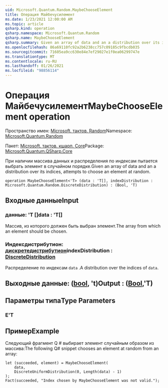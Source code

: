 ```yaml
---
uid: Microsoft.Quantum.Random.MaybeChooseElement
title: Операция Майбечусилемент
ms.date: 1/23/2021 12:00:00 AM
ms.topic: article
qsharp.kind: operation
qsharp.namespace: Microsoft.Quantum.Random
qsharp.name: MaybeChooseElement
qsharp.summary: Given an array of data and an a distribution over its indices, attempts to choose an element at random.
ms.openlocfilehash: 86a69110fc92a2b6238cc757c09185c9fbcdb035
ms.sourcegitcommit: 71605ea9cc630e84e7ef29027e1f0ea06299747e
ms.translationtype: MT
ms.contentlocale: ru-RU
ms.lasthandoff: 01/26/2021
ms.locfileid: "98856114"
---
```

# <a name="maybechooseelement-operation"></a><span data-ttu-id="d4562-102">Операция Майбечусилемент</span><span class="sxs-lookup"><span data-stu-id="d4562-102">MaybeChooseElement operation</span></span>

<span data-ttu-id="d4562-103">Пространство имен: [Microsoft. тактов. Random](xref:Microsoft.Quantum.Random)</span><span class="sxs-lookup"><span data-stu-id="d4562-103">Namespace: [Microsoft.Quantum.Random](xref:Microsoft.Quantum.Random)</span></span>

<span data-ttu-id="d4562-104">Пакет: [Microsoft. тактов. кшарп. Core](https://nuget.org/packages/Microsoft.Quantum.QSharp.Core)</span><span class="sxs-lookup"><span data-stu-id="d4562-104">Package: [Microsoft.Quantum.QSharp.Core](https://nuget.org/packages/Microsoft.Quantum.QSharp.Core)</span></span>


<span data-ttu-id="d4562-105">При наличии массива данных и распределения по индексам пытается выбрать элемент в случайном порядке.</span><span class="sxs-lookup"><span data-stu-id="d4562-105">Given an array of data and an a distribution over its indices, attempts to choose an element at random.</span></span>

```qsharp
operation MaybeChooseElement<'T> (data : 'T[], indexDistribution : Microsoft.Quantum.Random.DiscreteDistribution) : (Bool, 'T)
```


## <a name="input"></a><span data-ttu-id="d4562-106">Входные данные</span><span class="sxs-lookup"><span data-stu-id="d4562-106">Input</span></span>

### <a name="data--t"></a><span data-ttu-id="d4562-107">данные: 'T []</span><span class="sxs-lookup"><span data-stu-id="d4562-107">data : 'T[]</span></span>

<span data-ttu-id="d4562-108">Массив, из которого должен быть выбран элемент.</span><span class="sxs-lookup"><span data-stu-id="d4562-108">The array from which an element should be chosen.</span></span>


### <a name="indexdistribution--discretedistribution"></a><span data-ttu-id="d4562-109">Индексдистрибутион: [дискретедистрибутион](xref:Microsoft.Quantum.Random.DiscreteDistribution)</span><span class="sxs-lookup"><span data-stu-id="d4562-109">indexDistribution : [DiscreteDistribution](xref:Microsoft.Quantum.Random.DiscreteDistribution)</span></span>

<span data-ttu-id="d4562-110">Распределение по индексам `data` .</span><span class="sxs-lookup"><span data-stu-id="d4562-110">A distribution over the indices of `data`.</span></span>



## <a name="output--boolt"></a><span data-ttu-id="d4562-111">Выходные данные: ([bool](xref:microsoft.quantum.lang-ref.bool), 't)</span><span class="sxs-lookup"><span data-stu-id="d4562-111">Output : ([Bool](xref:microsoft.quantum.lang-ref.bool),'T)</span></span>



## <a name="type-parameters"></a><span data-ttu-id="d4562-112">Параметры типа</span><span class="sxs-lookup"><span data-stu-id="d4562-112">Type Parameters</span></span>

### <a name="t"></a><span data-ttu-id="d4562-113">Е</span><span class="sxs-lookup"><span data-stu-id="d4562-113">'T</span></span>



## <a name="example"></a><span data-ttu-id="d4562-114">Пример</span><span class="sxs-lookup"><span data-stu-id="d4562-114">Example</span></span>

<span data-ttu-id="d4562-115">Следующий фрагмент Q # выбирает элемент случайным образом из массива:</span><span class="sxs-lookup"><span data-stu-id="d4562-115">The following Q# snippet chooses an element at random from an array:</span></span>

```qsharp
let (succeeded, element) = MaybeChooseElement(
    data,
    DiscreteUniformDistribution(0, Length(data) - 1)
);
Fact(succeeded, "Index chosen by MaybeChooseElement was not valid.");
```